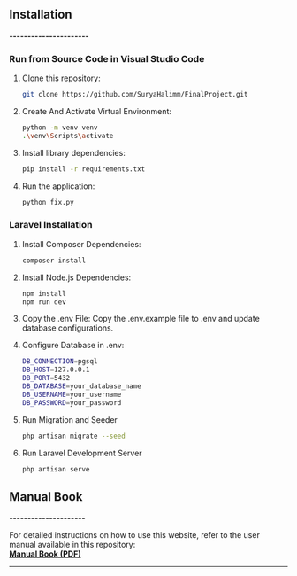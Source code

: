 ## **Installation**

**----------------------**

### **Run from Source Code in Visual Studio Code**

1. Clone this repository:

   ```bash
   git clone https://github.com/SuryaHalimm/FinalProject.git

   ```
2. Create And Activate Virtual Environment:

   ```bash
   python -m venv venv
   .\venv\Scripts\activate

   ```

3. Install library dependencies:

   ```bash
   pip install -r requirements.txt

   ```

4. Run the application:

   ```bash
   python fix.py
   ```

### **Laravel Installation**

1. Install Composer Dependencies:

   ```bash
   composer install
   ```

2. Install Node.js Dependencies:

   ```bash
   npm install
   npm run dev
   ```

3. Copy the .env File: Copy the .env.example file to .env and update database configurations.

4. Configure Database in .env:

   ```bash
   DB_CONNECTION=pgsql
   DB_HOST=127.0.0.1
   DB_PORT=5432
   DB_DATABASE=your_database_name
   DB_USERNAME=your_username
   DB_PASSWORD=your_password
   ```

5. Run Migration and Seeder

   ```bash
   php artisan migrate --seed
   ```

6. Run Laravel Development Server

   ```bash
   php artisan serve
   ```

## **Manual Book**

**---------------------**

For detailed instructions on how to use this website, refer to the user manual available in this repository:  
[**Manual Book (PDF)**](https://github.com/SuryaHalimm/FinalProject/raw/main/535210020_ManualBook.pdf)

---